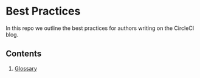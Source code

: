 # Best Practices

In this repo we outline the best practices for authors writing on the CircleCI blog.

## Contents
1. [Glossary][glossary]

[glossary]: /glossary.md

